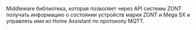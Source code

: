 Middleware библиотека, которая позволяет через API системы ZONT получать информацию о состоянии устройств марки ZONT и Mega SX и управлять ими из Home Assistant по протоколу MQTT.